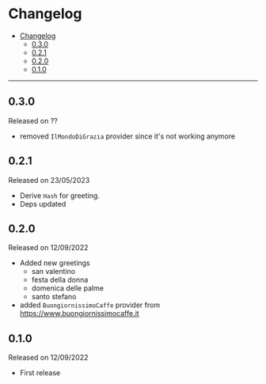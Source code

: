 # Changelog

- [Changelog](#changelog)
  - [0.3.0](#030)
  - [0.2.1](#021)
  - [0.2.0](#020)
  - [0.1.0](#010)

---

## 0.3.0

Released on ??

- removed `IlMondoDiGrazia` provider since it's not working anymore

## 0.2.1

Released on 23/05/2023

- Derive `Hash` for greeting.
- Deps updated

## 0.2.0

Released on 12/09/2022

- Added new greetings
  - san valentino
  - festa della donna
  - domenica delle palme
  - santo stefano
- added `BuongiornissimoCaffe` provider from <https://www.buongiornissimocaffe.it>

## 0.1.0

Released on 12/09/2022

- First release
